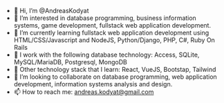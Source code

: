 - 👋 Hi, I’m @AndreasKodyat
- 👀 I’m interested in database programming, business information systems, game development, fullstack web application development.
- 🌱 I’m currently learning fullstack web application development using HTML/CSS/Javascript and NodeJS, Python/Django, PHP, C#, Ruby On Rails
- 👀 I work with the following database technology: Access, SQLite, MySQL/MariaDB, Postgresql, MongoDB
- 👀 Other technology stack that I learn: React, VueJS, Bootstap, Tailwind
- 💞️ I’m looking to collaborate on database programming, web application development, information systems analysis and design.
- 📫 How to reach me: andreas.kodyat@gmail.com

<!---
AndreasKodyat/AndreasKodyat is a ✨ special ✨ repository because its `README.md` (this file) appears on your GitHub profile.
You can click the Preview link to take a look at your changes.
--->
